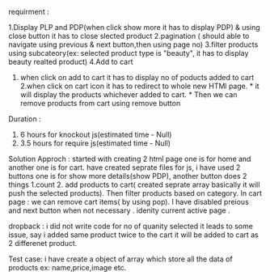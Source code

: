 requirment :

1.Display PLP and PDP(when click show more it has to display PDP) & using close button it has to close slected product
2.pagination ( should able to navigate using previous & next button,then using page no)
3.filter products using subcateory(ex: selected product type is "beauty", it has to display beauty realted product)
4.Add to cart
  1. when click on add to cart it has to display no of poducts added to cart
  2.when click on cart icon it has to redirect to whole new HTMl page.
    * it will display the products whichever added to cart.
    * Then we can remove products from cart using remove button

     
Duration :
  1. 6 hours for knockout js(estimated time - Null)
  2. 3.5 hours for require js(estimated time - Null)

     
Solution Approch :
started with creating 2 html page one is for home and another one is for cart.
have created seprate files for js, i have used 2 buttons one is for show more details(show PDP), another button does 2 things 1.count 2. add products to cart( created seprate array basically it will push the selected products). Then filter products based on category.
In cart page : we can remove cart items( by using pop).
I have disabled preious and next button when not necessary . 
idenity current active page . 
  
dropback :
  i did not write code for no of quanity selected it leads to some issue, say i added same product twice to the cart it will be added to cart as 2 differenet product.

Test case:
  i have create a object of array which store all the data of products ex: name,price,image etc.

